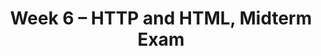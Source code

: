 ---
    title: Week 6 – HTTP and HTML, Midterm Exam
    weekNumber: 6
    days:
      - date: 2023-2-13
        events:
          "**LEC 15**{: .label .label-lecture } [Requests and Parsing HTML](resources/lectures/lec15/lec15.html)":
            "[🎥](https://podcast.ucsd.edu/watch/wi23/dsc80_a00/15) • [Ch. 7.1-7.2](https://notes.dsc80.com/content/07/introduction.html)"
          "**Lab 5**{: .label .label-lab } **[Missing Values and Imputation (due 2/13)](https://github.com/dsc-courses/dsc80-2023-wi/blob/master/labs/05-missing-imputation/lab.ipynb)**":
      - date: 2023-2-15
        events:
          "**Exam**{: .label .label-exam } **Midterm Exam (in-person during lecture)**":
          "**DIS 5**{: .label .label-disc } Lab 5 Reflection (due 2/18)":
      - date: 2023-2-17
        events:
          "**LEC 16**{: .label .label-lecture } More Parsing Examples":
            "[Ch. 7.3](https://notes.dsc80.com/content/07/html.html)"
---
